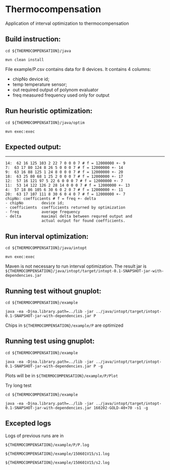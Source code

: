 # Thermocompensation
Application of interval optimization to thermocompensation

## Build instruction:

`cd ${THERMOCOMPENSATION}/java`

`mvn clean install`

File example/P.csv contains data for 8 devices.
It contains 4 columns:
- chipNo    device id;
- temp      temperature sensor;
- out       required output of polynom evaluator
- freq      measured frequency used only for output

## Run heuristic optimization:

`cd ${THERMOCOMPENSATION}/java/optim`

`mvn exec:exec`

## Expected output:
---
```
14:  62 16 125 103 2 22 7 0 0 0 7 # f = 12000000 +- 9
7:  63 17 80 124 8 26 5 0 0 0 7 # f = 12000000 +- 14
9:  63 16 88 125 1 24 8 0 0 0 7 # f = 12000000 +- 20
18:  63 25 80 68 1 25 2 0 0 0 7 # f = 12000000 +- 17
12:  57 16 121 97 5 22 6 0 0 0 7 # f = 12000000 +- 7
11:  53 14 122 126 2 28 14 0 0 0 7 # f = 12000000 +- 13
4:  57 18 86 105 6 30 6 0 2 0 7 # f = 12000000 +- 11
20:  63 17 107 111 8 30 6 0 4 0 7 # f = 12000000 +- 7
chipNo: coefficients # f = freq +- delta
- chipNo        device id;
- coefficients  coefficients returned by optimization
- freq          average frequency
- delta         maximal delta between requred output and
                actual output for found coefficients.
```

## Run interval optimization:

`cd ${THERMOCOMPENSATION}/java/intopt`

`mvn exec:exec`

Maven is not necessary to run interval optimization.
The result jar is `${THERMOCOMPENSATION}/java/intopt/target/intopt-0.1-SNAPSHOT-jar-with-dependencies.jar`

## Running test without gnuplot:

`cd ${THERMOCOMPENSATION}/example`

`java -ea -Djna.library.path=../lib -jar ../java/intopt/target/intopt-0.1-SNAPSHOT-jar-with-dependencies.jar P`

Chips in `${THERMOCOMPENSATION}/example/P` are optimized

## Running test using gnuplot:

`cd ${THERMOCOMPENSATION}/example`

`java -ea -Djna.library.path=../lib -jar ../java/intopt/target/intopt-0.1-SNAPSHOT-jar-with-dependencies.jar P -g`

Plots will be in
`${THERMOCOMPENSATION}/example/P/Plot`

Try long test

`cd ${THERMOCOMPENSATION}/example`

`java -ea -Djna.library.path=../lib -jar ../java/intopt/target/intopt-0.1-SNAPSHOT-jar-with-dependencies.jar 160202-GOLD-40+70 -s1 -g`

## Excepted logs
Logs of previous runs are in

`${THERMOCOMPENSATION}/example/P/P.log`

`${THERMOCOMPENSATION}/example/150601V15/s1.log`

`${THERMOCOMPENSATION}/example/150601V15/s2.log`

